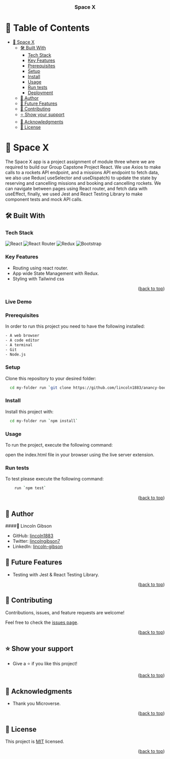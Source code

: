 <a name="readme-top"></a>

<div align="center">

  <h3><b>Space X</b></b></h3>

</div>

# 📗 Table of Contents

- [📖 Space X ](#-space-x-)
  - [🛠 Built With ](#-built-with-)
    - [Tech Stack ](#tech-stack-)
    - [Key Features ](#key-features-)
    - [Prerequisites](#prerequisites)
    - [Setup](#setup)
    - [Install](#install)
    - [Usage](#usage)
    - [Run tests](#run-tests)
    - [Deployment](#deployment)
  - [👥 Author ](#-author-)
  - [🔭 Future Features ](#-future-features-)
  - [🤝 Contributing ](#-contributing-)
  - [⭐️ Show your support ](#️-show-your-support-)
  - [🙏 Acknowledgments ](#-acknowledgments-)
  - [📝 License ](#-license-)

<!-- PROJECT DESCRIPTION -->

# 📖 Space X <a name="about-project"></a>

The Space X app is a project assignment of module three where we are required to build our Group Capstone Project React. We use Axios to make calls to a rockets API endpoint, and a missions API endpoint to fetch data, we also use Redux( useSelector and useDispatch) to update the state by reserving and cancelling missions and booking and cancelling rockets. We can navigate between pages using React router, and fetch data with useEffect, finally, we used Jest and React Testing Library to make component tests and mock API calls.

## 🛠 Built With <a name="built-with"></a>

### Tech Stack <a name="tech-stack"></a>

![React](https://img.shields.io/badge/React-20232A?style=for-the-badge&logo=react&logoColor=61DAFB)
![React Router](https://img.shields.io/badge/-React%20Router-316192?style=for-the-badge&logo=react-router)
![Redux](https://img.shields.io/badge/Redux-593D88?style=for-the-badge&logo=redux&logoColor=white)
![Bootstrap](https://img.shields.io/badge/Bootstrap_CSS-38B2AC?style=for-the-badge&logo=bootstrap-css&logoColor=white)

<!-- Features -->

### Key Features <a name="key-features"></a>

- Routing using react router.
- App wide State Management with Redux.
- Styling with Tailwind css

<p align="right">(<a href="#readme-top">back to top</a>)</p>

<!-- LIVE DEMO -->

### Live Demo <a name = "live-demo"></a>

### Prerequisites

In order to run this project you need to have the following installed:

```sh
- A web browser
- A code editor
- A terminal
- Git
- Node.js
```

### Setup

Clone this repository to your desired folder:

```sh
  cd my-folder run `git clone https://github.com/lincoln1883/anancy-bookstore/`
```

### Install

Install this project with:

```sh
  cd my-folder run `npm install`
```

### Usage

To run the project, execute the following command:

open the index.html file in your browser using the live server extension.

### Run tests

To test please execute the following command:

```sh
    run `npm test`
```

<p align="right">(<a href="#readme-top">back to top</a>)</p>

<!-- AUTHORS -->

## 👥 Author <a name="authors"></a>

####👤 Lincoln Gibson

- GitHub: [lincoln1883](https://github.com/lincoln1883)
- Twitter: [lincolngibson7](https://twitter.com/lincolngibson7)
- LinkedIn: [lincoln-gibson](https://linkedin.com/in/lincoln-gibson)

<!-- FUTURE FEATURES -->

## 🔭 Future Features <a name="future-features"></a>

- Testing with Jest & React Testing Library.

<p align="right">(<a href="#readme-top">back to top</a>)</p>

<!-- CONTRIBUTING -->

## 🤝 Contributing <a name="contributing"></a>

Contributions, issues, and feature requests are welcome!

Feel free to check the [issues page](../../issues/).

<p align="right">(<a href="#readme-top">back to top</a>)</p>

<!-- SUPPORT -->

## ⭐️ Show your support <a name="support"></a>

- Give a ⭐️ if you like this project!

<p align="right">(<a href="#readme-top">back to top</a>)</p>

<!-- ACKNOWLEDGEMENTS -->

## 🙏 Acknowledgments <a name="acknowledgements"></a>

- Thank you Microverse.

<p align="right">(<a href="#readme-top">back to top</a>)</p>

<!-- LICENSE -->

## 📝 License <a name="license"></a>

This project is [MIT](./LICENSE) licensed.

<p align="right">(<a href="#readme-top">back to top</a>)</p>
